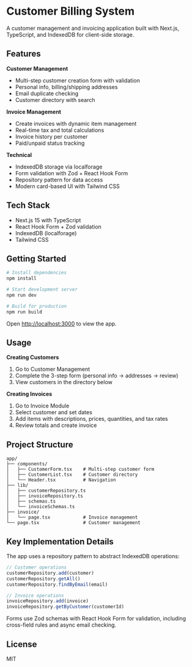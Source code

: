 # Customer Billing System

A customer management and invoicing application built with Next.js, TypeScript, and IndexedDB for client-side storage.

## Features

**Customer Management**
- Multi-step customer creation form with validation
- Personal info, billing/shipping addresses
- Email duplicate checking
- Customer directory with search

**Invoice Management** 
- Create invoices with dynamic item management
- Real-time tax and total calculations
- Invoice history per customer
- Paid/unpaid status tracking

**Technical**
- IndexedDB storage via localforage
- Form validation with Zod + React Hook Form
- Repository pattern for data access
- Modern card-based UI with Tailwind CSS

## Tech Stack

- Next.js 15 with TypeScript
- React Hook Form + Zod validation
- IndexedDB (localforage)
- Tailwind CSS

## Getting Started

```bash
# Install dependencies
npm install

# Start development server
npm run dev

# Build for production
npm run build
```

Open [http://localhost:3000](http://localhost:3000) to view the app.

## Usage

**Creating Customers**
1. Go to Customer Management
2. Complete the 3-step form (personal info → addresses → review)
3. View customers in the directory below

**Creating Invoices**
1. Go to Invoice Module
2. Select customer and set dates
3. Add items with descriptions, prices, quantities, and tax rates
4. Review totals and create invoice

## Project Structure

```
app/
├── components/
│   ├── CustomerForm.tsx    # Multi-step customer form
│   ├── CustomerList.tsx    # Customer directory
│   └── Header.tsx          # Navigation
├── lib/
│   ├── customerRepository.ts
│   ├── invoiceRepository.ts
│   ├── schemas.ts
│   └── invoiceSchemas.ts
├── invoice/
│   └── page.tsx            # Invoice management
└── page.tsx                # Customer management
```

## Key Implementation Details

The app uses a repository pattern to abstract IndexedDB operations:

```typescript
// Customer operations
customerRepository.add(customer)
customerRepository.getAll()
customerRepository.findByEmail(email)

// Invoice operations  
invoiceRepository.add(invoice)
invoiceRepository.getByCustomer(customerId)
```

Forms use Zod schemas with React Hook Form for validation, including cross-field rules and async email checking.

## License

MIT